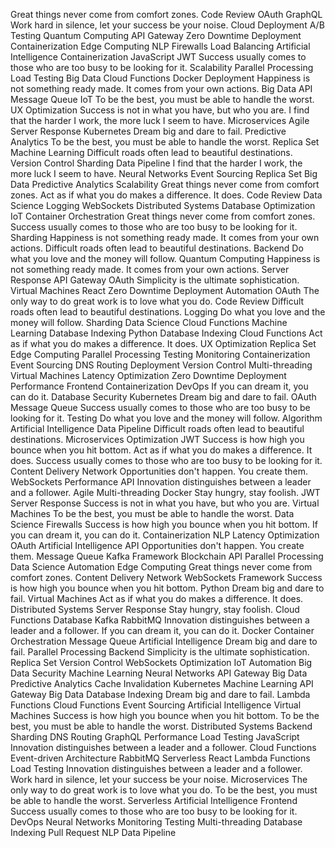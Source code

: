Great things never come from comfort zones. Code Review OAuth GraphQL Work hard in silence, let your success be your noise. Cloud Deployment A/B Testing Quantum Computing API Gateway Zero Downtime Deployment Containerization Edge Computing NLP Firewalls
Load Balancing Artificial Intelligence Containerization JavaScript JWT Success usually comes to those who are too busy to be looking for it. Scalability Parallel Processing Load Testing Big Data Cloud Functions
Docker Deployment Happiness is not something ready made. It comes from your own actions. Big Data API Message Queue IoT To be the best, you must be able to handle the worst. UX Optimization Success is not in what you have, but who you are. I find that the harder I work, the more luck I seem to have. Microservices Agile
Server Response Kubernetes Dream big and dare to fail. Predictive Analytics To be the best, you must be able to handle the worst. Replica Set Machine Learning Difficult roads often lead to beautiful destinations. Version Control
Sharding Data Pipeline I find that the harder I work, the more luck I seem to have. Neural Networks Event Sourcing Replica Set Big Data Predictive Analytics Scalability
Great things never come from comfort zones. Act as if what you do makes a difference. It does. Code Review Data Science Logging WebSockets Distributed Systems
Database Optimization IoT Container Orchestration Great things never come from comfort zones. Success usually comes to those who are too busy to be looking for it. Sharding Happiness is not something ready made. It comes from your own actions. Difficult roads often lead to beautiful destinations.
Backend Do what you love and the money will follow. Quantum Computing Happiness is not something ready made. It comes from your own actions. Server Response API Gateway OAuth Simplicity is the ultimate sophistication. Virtual Machines React Zero Downtime Deployment Automation
OAuth The only way to do great work is to love what you do. Code Review Difficult roads often lead to beautiful destinations. Logging
Do what you love and the money will follow. Sharding Data Science Cloud Functions Machine Learning Database Indexing Python
Database Indexing Cloud Functions Act as if what you do makes a difference. It does. UX Optimization Replica Set Edge Computing Parallel Processing Testing Monitoring Containerization Event Sourcing
DNS Routing Deployment Version Control Multi-threading Virtual Machines Latency Optimization Zero Downtime Deployment Performance Frontend Containerization DevOps
If you can dream it, you can do it. Database Security Kubernetes Dream big and dare to fail. OAuth Message Queue Success usually comes to those who are too busy to be looking for it. Testing Do what you love and the money will follow. Algorithm Artificial Intelligence Data Pipeline Difficult roads often lead to beautiful destinations.
Microservices Optimization JWT Success is how high you bounce when you hit bottom. Act as if what you do makes a difference. It does. Success usually comes to those who are too busy to be looking for it. Content Delivery Network Opportunities don't happen. You create them. WebSockets
Performance API Innovation distinguishes between a leader and a follower. Agile Multi-threading Docker Stay hungry, stay foolish. JWT Server Response Success is not in what you have, but who you are. Virtual Machines To be the best, you must be able to handle the worst. Data Science
Firewalls Success is how high you bounce when you hit bottom. If you can dream it, you can do it. Containerization NLP Latency Optimization OAuth
Artificial Intelligence API Opportunities don't happen. You create them. Message Queue Kafka Framework Blockchain
API Parallel Processing Data Science Automation Edge Computing Great things never come from comfort zones. Content Delivery Network
WebSockets Framework Success is how high you bounce when you hit bottom. Python Dream big and dare to fail.
Virtual Machines Act as if what you do makes a difference. It does. Distributed Systems Server Response Stay hungry, stay foolish. Cloud Functions Database Kafka RabbitMQ Innovation distinguishes between a leader and a follower. If you can dream it, you can do it. Docker Container Orchestration
Message Queue Artificial Intelligence Dream big and dare to fail. Parallel Processing Backend Simplicity is the ultimate sophistication. Replica Set Version Control WebSockets Optimization IoT Automation Big Data
Security Machine Learning Neural Networks API Gateway Big Data Predictive Analytics
Cache Invalidation Kubernetes Machine Learning API Gateway Big Data Database Indexing Dream big and dare to fail. Lambda Functions
Cloud Functions Event Sourcing Artificial Intelligence Virtual Machines Success is how high you bounce when you hit bottom. To be the best, you must be able to handle the worst. Distributed Systems Backend Sharding DNS Routing GraphQL Performance Load Testing JavaScript Innovation distinguishes between a leader and a follower.
Cloud Functions Event-driven Architecture RabbitMQ Serverless React Lambda Functions Load Testing Innovation distinguishes between a leader and a follower. Work hard in silence, let your success be your noise. Microservices The only way to do great work is to love what you do. To be the best, you must be able to handle the worst.
Serverless Artificial Intelligence Frontend Success usually comes to those who are too busy to be looking for it. DevOps Neural Networks Monitoring Testing Multi-threading Database Indexing Pull Request NLP Data Pipeline

